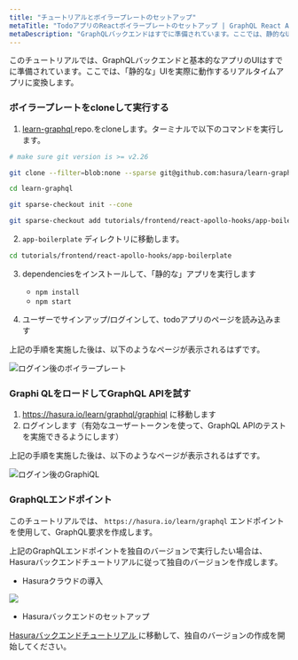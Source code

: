 ```yaml
---
title: "チュートリアルとボイラープレートのセットアップ"
metaTitle: "TodoアプリのReactボイラープレートのセットアップ | GraphQL React Apolloフックチュートリアル"
metaDescription: "GraphQLバックエンドはすでに準備されています。ここでは、静的なUIをReact.jsを使って、実際に動作するリアルタイムアプリに変換します"
---
```


このチュートリアルでは、GraphQLバックエンドと基本的なアプリのUIはすでに準備されています。ここでは、「静的な」UIを実際に動作するリアルタイムアプリに変換します。

### ボイラープレートをcloneして実行する

1. [ learn-graphql ](https://github.com/hasura/learn-graphql) repo.をcloneします。ターミナルで以下のコマンドを実行します。

```bash
# make sure git version is >= v2.26

git clone --filter=blob:none --sparse git@github.com:hasura/learn-graphql.git

cd learn-graphql

git sparse-checkout init --cone

git sparse-checkout add tutorials/frontend/react-apollo-hooks/app-boilerplate
```

2. `app-boilerplate` ディレクトリに移動します。

```bash
cd tutorials/frontend/react-apollo-hooks/app-boilerplate
```

3. dependenciesをインストールして、「静的な」アプリを実行します
   - `npm install`
   - `npm start`

4. ユーザーでサインアップ/ログインして、todoアプリのページを読み込みます

上記の手順を実施した後は、以下のようなページが表示されるはずです。

![ ログイン後のボイラープレート ](https://graphql-engine-cdn.hasura.io/learn-hasura/assets/graphql-react/boilerplate-after-login.png)

### Graphi QLをロードしてGraphQL APIを試す

1. https://hasura.io/learn/graphql/graphiql に移動します
2. ログインします（有効なユーザートークンを使って、GraphQL APIのテストを実施できるようにします）

上記の手順を実施した後は、以下のようなページが表示されるはずです。

![ ログイン後のGraphiQL ](https://graphql-engine-cdn.hasura.io/learn-hasura/assets/graphql-react/graphiql-after-login.png)

### GraphQLエンドポイント

このチュートリアルでは、 `https://hasura.io/learn/graphql` エンドポイントを使用して、GraphQL要求を作成します。

上記のGraphQLエンドポイントを独自のバージョンで実行したい場合は、Hasuraバックエンドチュートリアルに従って独自のバージョンを作成します。

- Hasuraクラウドの導入

<a href="https://cloud.hasura.io/?pg=learn-react&plcmt=body&tech=default" target="_blank"><img src="https://graphql-engine-cdn.hasura.io/assets/main-site/deploy-hasura-cloud.png" /></a>

- Hasuraバックエンドのセットアップ

[ Hasuraバックエンドチュートリアル ](https://hasura.io/learn/graphql/hasura/setup/#hasuraconsole) に移動して、独自のバージョンの作成を開始してください。
